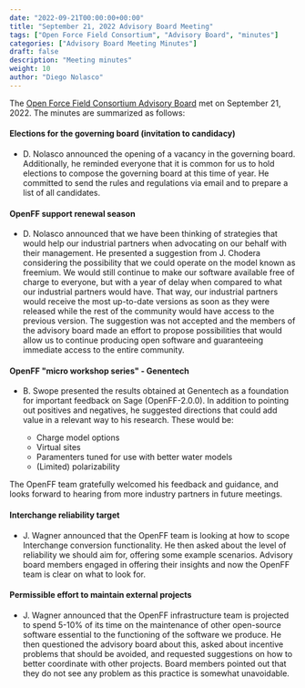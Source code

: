 ```yaml
---
date: "2022-09-21T00:00:00+00:00"
title: "September 21, 2022 Advisory Board Meeting"
tags: ["Open Force Field Consortium", "Advisory Board", "minutes"]
categories: ["Advisory Board Meeting Minutes"]
draft: false
description: "Meeting minutes"
weight: 10
author: "Diego Nolasco"
---
```


The [Open Force Field Consortium Advisory Board](https://openforcefield.org/about/organization/#open-force-field-consortium) met on September 21, 2022.
The minutes are summarized as follows:

#### Elections for the governing board (invitation to candidacy)

* D. Nolasco announced the opening of a vacancy in the governing board. Additionally, he reminded everyone that it is common for us to hold elections to compose the governing board at this time of year. He committed to send the rules and regulations via email and to prepare a list of all candidates.

#### OpenFF support renewal season

* D. Nolasco announced that we have been thinking of strategies that would help our industrial partners when advocating on our behalf with their management. He presented a suggestion from J. Chodera considering the possibility that we could operate on the model known as freemium. We would still continue to make our software available free of charge to everyone, but with a year of delay when compared to what our industrial partners would have. That way, our industrial partners would receive the most up-to-date versions as soon as they were released while the rest of the community would have access to the previous version. The suggestion was not accepted and the members of the advisory board made an effort to propose possibilities that would allow us to continue producing open software and guaranteeing immediate access to the entire community.

#### OpenFF "micro workshop series" - Genentech

* B. Swope presented the results obtained at Genentech as a foundation for important feedback on Sage (OpenFF-2.0.0). In addition to pointing out positives and negatives, he suggested directions that could add value in a relevant way to his research. These would be:

	- Charge model options
	- Virtual sites
	- Paramenters tuned for use with better water models
	- (Limited) polarizability

The OpenFF team gratefully welcomed his feedback and guidance, and looks forward to hearing from more industry partners in future meetings. 

#### Interchange reliability target

* J. Wagner announced that the OpenFF team is looking at how to scope Interchange conversion functionality. He then asked about the level of reliability we should aim for, offering some example scenarios. Advisory board members engaged in offering their insights and now the OpenFF team is clear on what to look for.

#### Permissible effort to maintain external projects

* J. Wagner announced that the OpenFF infrastructure team is projected to spend 5-10% of its time on the maintenance of other open-source software essential to the functioning of the software we produce. He then questioned the advisory board about this, asked about incentive problems that should be avoided, and requested suggestions on how to better coordinate with other projects. Board members pointed out that they do not see any problem as this practice is somewhat unavoidable.

